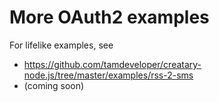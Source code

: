 # More OAuth2 examples

For lifelike examples, see
* https://github.com/tamdeveloper/creatary-node.js/tree/master/examples/rss-2-sms
* (coming soon)
